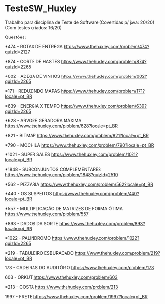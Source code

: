 # TesteSW_Huxley
Trabalho para disciplina de Teste de Software (Covertidas p/ java: 20/20) (Com testes criados: 16/20)

Questões:

*474 - ROTAS DE ENTREGA
https://www.thehuxley.com/problem/474?quizId=2127

*874 - CORTE DE HASTES
https://www.thehuxley.com/problem/874?quizId=2265

*602 - ADEGA DE VINHOS
https://www.thehuxley.com/problem/602?quizId=2265

*171 - REDUZINDO MAPAS
https://www.thehuxley.com/problem/171?locale=pt_BR

*639 - ENERGIA X TEMPO
https://www.thehuxley.com/problem/639?quizId=2265

*628 - ÁRVORE GERADORA MÁXIMA
https://www.thehuxley.com/problem/628?locale=pt_BR

*821 - BITMAP
https://www.thehuxley.com/problem/821?locale=pt_BR

*790 - MOCHILA
https://www.thehuxley.com/problem/790?locale=pt_BR

*1021 - SUPER SALES
https://www.thehuxley.com/problem/1021?locale=pt_BR

*1848 - SUBCONJUNTOS COMPLEMENTARES
https://www.thehuxley.com/problem/1848?quizId=2510

*562 - PIZZARIA
https://www.thehuxley.com/problem/562?locale=pt_BR

*440 - OS SUSPEITOS
https://www.thehuxley.com/problem/440?locale=pt_BR

*557 - MULTIPLICAÇÃO DE MATRIZES DE FORMA ÓTIMA
https://www.thehuxley.com/problem/557

*893 - DADOS DA SORTE
https://www.thehuxley.com/problem/893?locale=pt_BR

*1022 - PALINDROMO
https://www.thehuxley.com/problem/1022?quizId=2265

*219 - TABULEIRO ESBURACADO
https://www.thehuxley.com/problem/219?locale=pt_BR

173 - CADEIRAS DO AUDITÓRIO
https://www.thehuxley.com/problem/173

603 - ORKUT
https://www.thehuxley.com/problem/603

*213 - COSTA
https://www.thehuxley.com/problem/213

1997 - FRETE
https://www.thehuxley.com/problem/1997?locale=pt_BR
